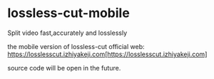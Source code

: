 # lossless-cut-mobile
Split video fast,accurately and losslessly

the mobile version of lossless-cut
official web: https://losslesscut.izhiyakeji.com[https://losslesscut.izhiyakeji.com]

source code will be open in the future.
